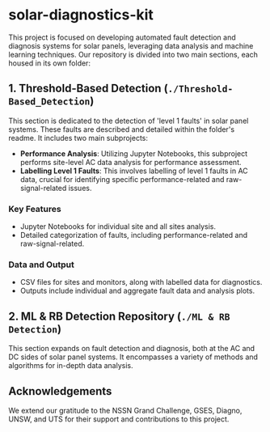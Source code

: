# solar-diagnostics-kit

This project is focused on developing automated fault detection and diagnosis systems for solar panels, leveraging data analysis and machine learning techniques. 
Our repository is divided into two main sections, each housed in its own folder:

## 1. Threshold-Based Detection (`./Threshold-Based_Detection`)
This section is dedicated to the detection of 'level 1 faults' in solar panel systems. These faults are described and detailed within the folder's readme. It includes two main subprojects:
- **Performance Analysis**: Utilizing Jupyter Notebooks, this subproject performs site-level AC data analysis for performance assessment.
- **Labelling Level 1 Faults**: This involves labelling of level 1 faults in AC data, crucial for identifying specific performance-related and raw-signal-related issues.

### Key Features
- Jupyter Notebooks for individual site and all sites analysis.
- Detailed categorization of faults, including performance-related and raw-signal-related.

### Data and Output
- CSV files for sites and monitors, along with labelled data for diagnostics.
- Outputs include individual and aggregate fault data and analysis plots.

## 2. ML & RB Detection Repository (`./ML & RB Detection`)
This section expands on fault detection and diagnosis, both at the AC and DC sides of solar panel systems. 
It encompasses a variety of methods and algorithms for in-depth data analysis.

## Acknowledgements
We extend our gratitude to the NSSN Grand Challenge, GSES, Diagno, UNSW, and UTS for their support and contributions to this project.